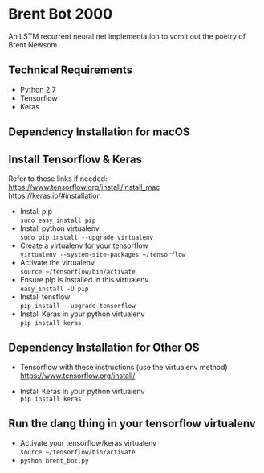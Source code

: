 
# Brent Bot 2000
An LSTM recurrent neural net implementation to vomit out the poetry of Brent Newsom

## Technical Requirements
* Python 2.7
* Tensorflow
* Keras

## Dependency Installation for macOS

## Install Tensorflow & Keras 
Refer to these links if needed: \
https://www.tensorflow.org/install/install_mac \
https://keras.io/#installation
* Install pip \
  `sudo easy_install pip` 
* Install python virtualenv \
  `sudo pip install --upgrade virtualenv`
* Create a virtualenv for your tensorflow \
  `virtualenv --system-site-packages ~/tensorflow`
* Activate the virtualenv \
  `source ~/tensorflow/bin/activate`
* Ensure pip is installed in this virtualenv \
  `easy_install -U pip`
* Install tensflow \
  `pip install --upgrade tensorflow`
* Install Keras in your python virtualenv \
  `pip install keras`

## Dependency Installation for Other OS
 * Tensorflow with these instructions (use the virtualenv method)
  https://www.tensorflow.org/install/

* Install Keras in your python virtualenv \
  `pip install keras`


## Run the dang thing in your tensorflow virtualenv
* Activate your tensorflow/keras virtualenv  
  `source ~/tensorflow/bin/activate`
* `python brent_bot.py`
